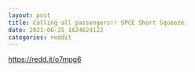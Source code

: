 ```yaml
--- 
layout: post 
title: Calling all passengers!! SPCE Short Squeeze. 
date: 2021-06-25 1624624122 
categories: reddit 
--- 
```

https://redd.it/o7mpg6